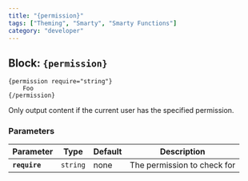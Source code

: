 ```yaml
---
title: "{permission}"
tags: ["Theming", "Smarty", "Smarty Functions"]
category: "developer"
---
```


## Block: `{permission}`

```
{permission require="string"}
    Foo
{/permission}
```

Only output content if the current user has the specified permission.

### Parameters

Parameter       | Type      | Default   | Description
---             | ---       | ---       | ---
__`require`__   | `string`  | none      | The permission to check for
